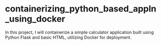 # containerizing_python_based_appln_using_docker
In this project, I will containerize a simple calculator application built using Python Flask and basic HTML, utilizing Docker for deployment.
